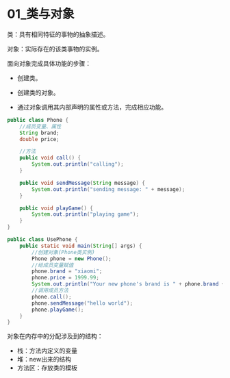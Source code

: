 # 01_类与对象

类：具有相同特征的事物的抽象描述。

对象：实际存在的该类事物的实例。

面向对象完成具体功能的步骤：

- 创建类。

- 创建类的对象。

- 通过对象调用其内部声明的属性或方法，完成相应功能。

```java
public class Phone {
    //成员变量、属性
    String brand;
    double price;

    //方法
    public void call() {
        System.out.println("calling");
    }

    public void sendMessage(String message) {
        System.out.println("sending message: " + message);
    }

    public void playGame() {
        System.out.println("playing game");
    }
}
```

```java
public class UsePhone {
    public static void main(String[] args) {
        //创建对象(Phone类实例)
        Phone phone = new Phone();
        //给成员变量赋值
        phone.brand = "xiaomi";
        phone.price = 1999.99;
        System.out.println("Your new phone's brand is " + phone.brand + " and it's price is " + phone.price);
        //调用成员方法
        phone.call();
        phone.sendMessage("hello world");
        phone.playGame();
    }
}
```

对象在内存中的分配涉及到的结构：

- 栈：方法内定义的变量
- 堆：new出来的结构
- 方法区：存放类的模板